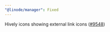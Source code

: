 ```yaml
---
"@linode/manager": Fixed
---
```


Hively icons showing external link icons ([#9548](https://github.com/linode/manager/pull/9548))

